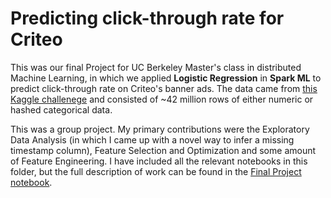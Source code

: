 # Predicting click-through rate for Criteo
This was our final Project for UC Berkeley Master's class in distributed Machine Learning, in which we applied **Logistic Regression** in **Spark ML** to predict click-through rate on Criteo's banner ads. The data came from [this Kaggle challenege](https://www.kaggle.com/c/criteo-display-ad-challenge) and consisted of ~42 million rows of either numeric or hashed categorical data.

This was a group project.  My primary contributions were the Exploratory Data Analysis (in which I came up with a novel way to infer a missing timestamp column), Feature Selection and Optimization and some amount of Feature Engineering.  I have included all the relevant notebooks in this folder, but the full description of work can be found in the [Final Project notebook](https://github.com/omsteadily/portfolio/blob/master/Kaggle%20-%20Clickthrough%20Rate/Final%20Project.ipynb).

